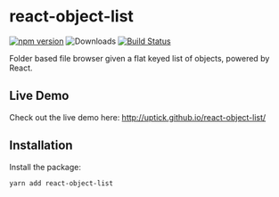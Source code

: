 # react-object-list

[![npm version](https://badge.fury.io/js/react-object-list.svg)](http://badge.fury.io/js/react-object-list)
![Downloads](http://img.shields.io/npm/dm/react-object-list.svg?style=flat)
[![Build Status](https://travis-ci.org/uptick/react-object-list.svg?branch=master)](https://travis-ci.org/uptick/react-object-list)

Folder based file browser given a flat keyed list of objects, powered by React.

## Live Demo

Check out the live demo here: http://uptick.github.io/react-object-list/

## Installation

Install the package:

```
yarn add react-object-list
```
